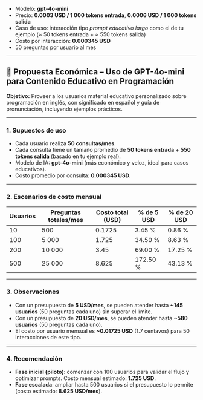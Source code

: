 * Modelo: **gpt-4o-mini**
* Precio: **0.0003 USD / 1 000 tokens entrada**, **0.0006 USD / 1 000 tokens salida**
* Caso de uso: interacción tipo *prompt educativo largo* como el de tu ejemplo (≈ 50 tokens entrada + ≈ 550 tokens salida)
* Costo por interacción: **0.000345 USD**
* 50 preguntas por usuario al mes

---

## 📄 **Propuesta Económica – Uso de GPT-4o-mini para Contenido Educativo en Programación**

**Objetivo:** Proveer a los usuarios material educativo personalizado sobre programación en inglés, con significado en español y guía de pronunciación, incluyendo ejemplos prácticos.

---

### **1. Supuestos de uso**

* Cada usuario realiza **50 consultas/mes**.
* Cada consulta tiene un tamaño promedio de **50 tokens entrada** + **550 tokens salida** (basado en tu ejemplo real).
* Modelo de IA: **gpt-4o-mini** (más económico y veloz, ideal para casos educativos).
* Costo promedio por consulta: **0.000345 USD**.

---

### **2. Escenarios de costo mensual**

| Usuarios | Preguntas totales/mes | Costo total (USD) | % de 5 USD | % de 20 USD |
| -------- | --------------------- | ----------------- | ---------- | ----------- |
| 10       | 500                   | 0.1725            | 3.45 %     | 0.86 %      |
| 100      | 5 000                 | 1.725             | 34.50 %    | 8.63 %      |
| 200      | 10 000                | 3.45              | 69.00 %    | 17.25 %     |
| 500      | 25 000                | 8.625             | 172.50 %   | 43.13 %     |

---

### **3. Observaciones**

* Con un presupuesto de **5 USD/mes**, se pueden atender hasta **\~145 usuarios** (50 preguntas cada uno) sin superar el límite.
* Con un presupuesto de **20 USD/mes**, se pueden atender hasta **\~580 usuarios** (50 preguntas cada uno).
* El costo por usuario mensual es **\~0.01725 USD** (1.7 centavos) para 50 interacciones de este tipo.

---

### **4. Recomendación**

* **Fase inicial (piloto)**: comenzar con 100 usuarios para validar el flujo y optimizar prompts. Costo mensual estimado: **1.725 USD**.
* **Fase escalada**: ampliar hasta 500 usuarios si el presupuesto lo permite (costo estimado: **8.625 USD/mes**).

